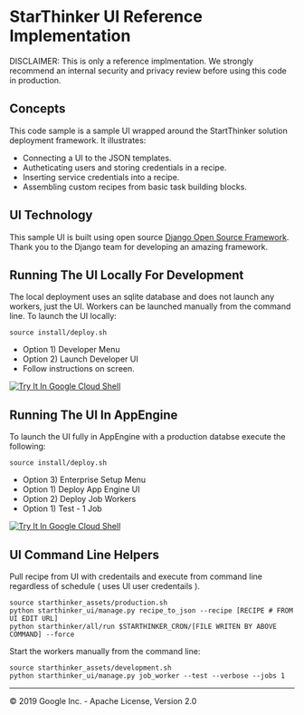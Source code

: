 # StarThinker UI Reference Implementation

DISCLAIMER: This is only a reference implmentation.  We strongly recommend an internal
security and privacy review before using this code in production.

## Concepts

This code sample is a sample UI wrapped around the StartThinker solution deployment
framework. It illustrates:

- Connecting a UI to the JSON templates.
- Autheticating users and storing credentials in a recipe.
- Inserting service credentials into a recipe.
- Assembling custom recipes from basic task building blocks.



## UI Technology

This sample UI is built using open source [Django Open Source Framework](https://www.djangoproject.com/).
Thank you to the Django team for developing an amazing framework.



## Running The UI Locally For Development

The local deployment uses an sqlite database and does not launch any workers, just the UI.  Workers
can be launched manually from the command line. To launch the UI locally:

```
source install/deploy.sh
```
- Option 1) Developer Menu
- Option 2) Launch Developer UI
- Follow instructions on screen.

[![Try It In Google Cloud Shell](http://gstatic.com/cloudssh/images/open-btn.svg)](https://console.cloud.google.com/cloudshell/editor?cloudshell_git_repo=https%3A%2F%2Fgithub.com%2Fgoogle%2Fstarthinker&cloudshell_tutorial=README.md)



## Running The UI In AppEngine

To launch the UI fully in AppEngine with a production databse execute the following:

```
source install/deploy.sh
```
- Option 3) Enterprise Setup Menu
- Option 1) Deploy App Engine UI
- Option 2) Deploy Job Workers
- Option 1) Test - 1 Job

[![Try It In Google Cloud Shell](http://gstatic.com/cloudssh/images/open-btn.svg)](https://console.cloud.google.com/cloudshell/editor?cloudshell_git_repo=https%3A%2F%2Fgithub.com%2Fgoogle%2Fstarthinker&cloudshell_tutorial=README.md)



## UI Command Line Helpers

Pull recipe from UI with credentails and execute from command line regardless of schedule ( uses UI user credentails ).

```
source starthinker_assets/production.sh 
python starthinker_ui/manage.py recipe_to_json --recipe [RECIPE # FROM UI EDIT URL]
python starthinker/all/run $STARTHINKER_CRON/[FILE WRITEN BY ABOVE COMMAND] --force
```

Start the workers manually from the command line:

```
source starthinker_assets/development.sh 
python starthinker_ui/manage.py job_worker --test --verbose --jobs 1
```

---
&copy; 2019 Google Inc. - Apache License, Version 2.0
